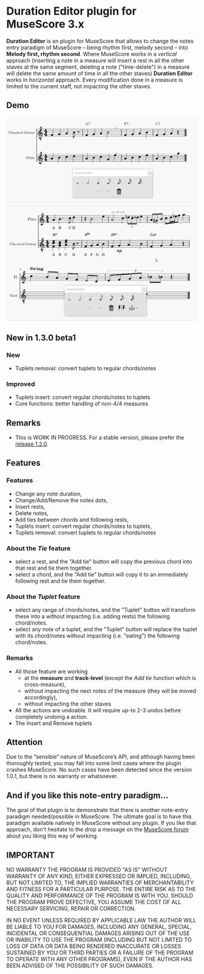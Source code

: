 
# Duration Editor plugin for MuseScore 3.x
**Duration Editor** is an plugin for MuseScore that allows to change the notes entry paradigm of MuseScore – being rhythm first, melody second – into **Melody first, rhythm second**. 
Where MuseScore works in a *vertical* approach (inserting a note in a measure will insert a rest in all the other staves at the same segment, deleting a note ("time-delete") in a measure will delete the same amount of time in all the other staves) **Duration Editor** works in *horizontal* approach. Every modification done in a measure is limited to the current staff, not impacting the other staves.

## Demo ##
![Duration Editor in action](/demo/demo.gif)
![Duration Editor in action](/demo/demotuplets.gif)


## New in 1.3.0 beta1
### New
* Tuplets removal:  convert tuplets to regular chords/notes

### Improved
* Tuplets insert: convert regular chords/notes to tuplets 
* Core functions: better handling of non-4/4 measures

## Remarks
* This is WORK IN PROGRESS. For a stable version, please prefer the [release 1.2.0](https://github.com/lgvr123/musescore-durationeditor/releases/tag/1.2.0 "release 1.2.0").


## Features ##

### Features ###
* Change any note duration, 
* Change/Add/Remove the notes dots,
* Insert rests,
* Delete notes, 
* Add ties between chords and following rests, 
* Tuplets insert: convert regular chords/notes to tuplets,
* Tuplets removal: convert tuplets to regular chords/notes

### About the _Tie_ feature
* select a rest, and the "Add tie" button will copy the previous chord into that rest and tie them together.
* select a chord, and the "Add tie" button will copy it to an immediately following rest and tie them together.

### About the _Tuplet_ feature
* select any range of chords/notes, and the "Tuplet" button will transform these into a without impacting (i.e. adding rests) the following chord/notes.
* select any note of a tuplet, and the "Tuplet" button will replace the tuplet with its chord/notes without impacting (i.e. "eating") the following chord/notes.

### Remarks ###
* All those feature are working 
	* at the **measure** and **track-level** (except the _Add tie_ function which is cross-measure), 
	* without impacting the next notes of the measure (they will be moved accordingly), 
	* without impacting the other staves
* All the actions are undoable. It will require up-to 2-3 undos before completely undoing a action.
* The Insert and Remove tuplets 

## Attention ##
Due to the “sensible” nature of MuseScore’s API, and although having been thoroughly tested, you may fall into some limit cases where the plugin crashes MuseScore. No such cases have been detected since the version 1.0.1, but there is no warranty or whatsoever.


## And if you like this note-entry paradigm... ##
The goal of that plugin is to demonstrate that there is another note-entry paradigm needed/possible in MuseScore.
The ultimate goal is to have this paradigm available natively in MuseScore without any plugin.
If you like that approach, don't hesitate to the drop a message on the [MuseScore forum](https://musescore.org/en/node/321244) about you liking this way of working. 


## IMPORTANT
NO WARRANTY THE PROGRAM IS PROVIDED "AS IS" WITHOUT WARRANTY OF ANY KIND, EITHER EXPRESSED OR IMPLIED, INCLUDING, BUT NOT LIMITED TO, THE IMPLIED WARRANTIES OF MERCHANTABILITY AND FITNESS FOR A PARTICULAR PURPOSE. THE ENTIRE RISK AS TO THE QUALITY AND PERFORMANCE OF THE PROGRAM IS WITH YOU. SHOULD THE PROGRAM PROVE DEFECTIVE, YOU ASSUME THE COST OF ALL NECESSARY SERVICING, REPAIR OR CORRECTION.

IN NO EVENT UNLESS REQUIRED BY APPLICABLE LAW THE AUTHOR WILL BE LIABLE TO YOU FOR DAMAGES, INCLUDING ANY GENERAL, SPECIAL, INCIDENTAL OR CONSEQUENTIAL DAMAGES ARISING OUT OF THE USE OR INABILITY TO USE THE PROGRAM (INCLUDING BUT NOT LIMITED TO LOSS OF DATA OR DATA BEING RENDERED INACCURATE OR LOSSES SUSTAINED BY YOU OR THIRD PARTIES OR A FAILURE OF THE PROGRAM TO OPERATE WITH ANY OTHER PROGRAMS), EVEN IF THE AUTHOR HAS BEEN ADVISED OF THE POSSIBILITY OF SUCH DAMAGES.


